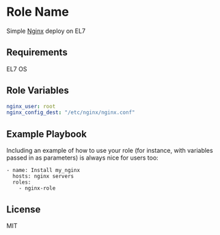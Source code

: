Role Name
=========
Simple [Nginx](https://nginx.org/en/docs/) deploy on EL7 

Requirements
------------
EL7 OS

Role Variables
--------------
``` yaml
nginx_user: root
nginx_config_dest: "/etc/nginx/nginx.conf"
```

Example Playbook
----------------
Including an example of how to use your role (for instance, with variables passed in as parameters) is always nice for users too:

    - name: Install my_nginx
      hosts: nginx servers
      roles:
        - nginx-role

License
-------
MIT
